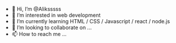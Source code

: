 - 👋 Hi, I’m @Aliksssss
- 👀 I’m interested in web development
- 🌱 I’m currently learning HTML / CSS / Javascript / react / node.js
- 💞️ I’m looking to collaborate on ...
- 📫 How to reach me ...

<!---
Aliksssss/Aliksssss is a ✨ special ✨ repository because its `README.md` (this file) appears on your GitHub profile.
You can click the Preview link to take a look at your changes.
--->
